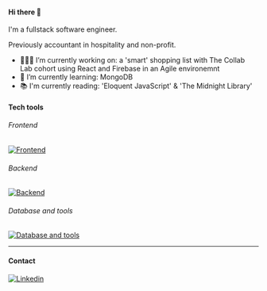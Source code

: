 #### Hi there 👋
<p>
I'm a fullstack software engineer. 
    
Previously accountant in hospitality and non-profit.
</p>

- 👩🏻‍💻 I’m currently working on: a 'smart' shopping list with The Collab Lab cohort using React and Firebase in an Agile environemnt
- 🌱 I’m currently learning: MongoDB 
- 📚 I'm currently reading: 'Eloquent JavaScript' & 'The Midnight Library'

#### Tech tools
###### Frontend
[![Frontend](https://skillicons.dev/icons?i=js,react,html,css,bootstrap,jquery,materialui)](https://skillicons.dev)

###### Backend
[![Backend](https://skillicons.dev/icons?i=python,flask,nodejs,express)](https://skillicons.dev)

###### Database and tools
[![Database and tools](https://skillicons.dev/icons?i=postgres,mysql,jest,git,github,heroku)](https://skillicons.dev)

---
#### Contact  

[![Linkedin](https://skillicons.dev/icons?i=linkedin)](https://www.linkedin.com/in/jessicahsiang/)

<!--
**hsiangj/hsiangj** is a ✨ _special_ ✨ repository because its `README.md` (this file) appears on your GitHub profile.
- 👯 I’m looking to collaborate on ...
- 🤔 I’m looking for help with ...
- 💬 Ask me about ...
- 📫 How to reach me: ...
- 😄 Pronouns: ...
- ⚡ Fun fact: ...
-->
